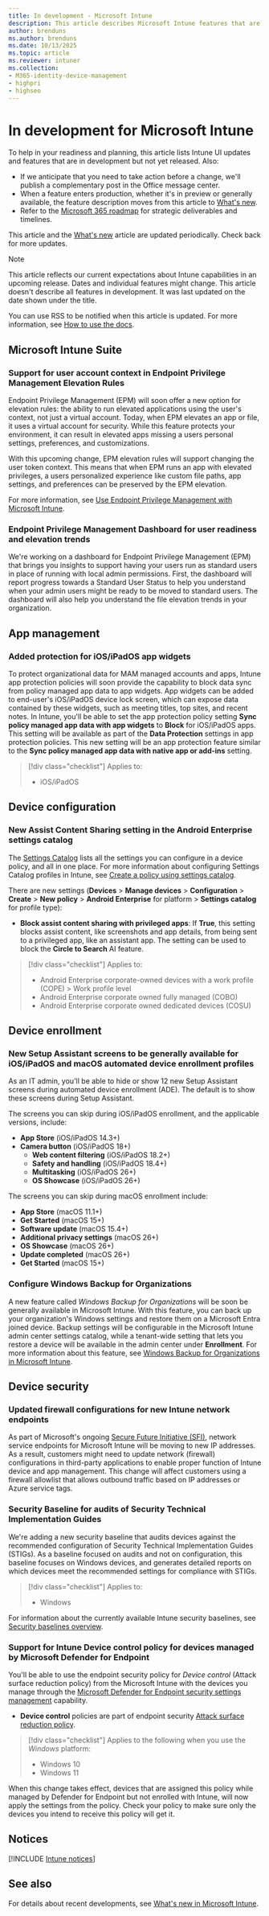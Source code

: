 ```yaml
---
title: In development - Microsoft Intune
description: This article describes Microsoft Intune features that are in development.
author: brenduns
ms.author: brenduns
ms.date: 10/13/2025
ms.topic: article
ms.reviewer: intuner
ms.collection:
- M365-identity-device-management
- highpri
- highseo
---
```


# In development for Microsoft Intune

To help in your readiness and planning, this article lists Intune UI updates and features that are in development but not yet released. Also:

- If we anticipate that you need to take action before a change, we'll publish a complementary post in the Office message center.
- When a feature enters production, whether it's in preview or generally available, the feature description moves from this article to [What's new](whats-new.md).
- Refer to the [Microsoft 365 roadmap](https://www.microsoft.com/microsoft-365/roadmap?rtc=2&filters=EMS) for strategic deliverables and timelines.

This article and the [What's new](whats-new.md) article are updated periodically. Check back for more updates.

> [!NOTE]
> This article reflects our current expectations about Intune capabilities in an upcoming release. Dates and individual features might change. This article doesn't describe all features in development. It was last updated on the date shown under the title.

You can use RSS to be notified when this article is updated. For more information, see [How to use the docs](../../use-docs.md#notifications).
<!-- **RSS feed**: Find out when this article is updated by copying and pasting the following URL into your feed reader: `https://learn.microsoft.com/api/search/rss?search=%22in+development+-+microsoft+intune%22&locale=en-us` -->

<!-- Common categories: use this order:
## Microsoft Intune Suite
## App management
## Device configuration
## Device enrollment
## Device management
## Device security
## Intune apps
## Monitor and troubleshoot
## Role-based access control
## Tenant administration
## Notices
-->

<!-- ***********************************************-->

## Microsoft Intune Suite

### Support for user account context in Endpoint Privilege Management Elevation Rules<!-- 25617968 -->

Endpoint Privilege Management (EPM) will soon offer a new option for elevation rules: the ability to run elevated applications using the user's context, not just a virtual account. Today, when EPM elevates an app or file, it uses a virtual account for security. While this feature protects your environment, it can result in elevated apps missing a users personal settings, preferences, and customizations.

With this upcoming change, EPM elevation rules will support changing the user token context. This means that when EPM runs an app with elevated privileges, a users personalized experience like custom file paths, app settings, and preferences can be preserved by the EPM elevation.

For more information, see [Use Endpoint Privilege Management with Microsoft Intune](../protect/epm-overview.md).

### Endpoint Privilege Management Dashboard for user readiness and elevation trends<!-- 26123334 -->

We're working on a dashboard for Endpoint Privilege Management (EPM) that brings you insights to support having your users run as standard users in place of running with local admin permissions. First, the dashboard will report progress towards a Standard User Status to help you understand when your admin users might be ready to be moved to standard users. The dashboard will also help you understand the file elevation trends in your organization.

<!-- ***********************************************-->

## App management

### Added protection for iOS/iPadOS app widgets<!-- 14614429 -->

To protect organizational data for MAM managed accounts and apps, Intune app protection policies will soon provide the capability to block data sync from policy managed app data to app widgets. App widgets can be added to end-user's iOS/iPadOS device lock screen, which can expose data contained by these widgets, such as meeting titles, top sites, and recent notes. In Intune, you'll be able to set the app protection policy setting **Sync policy managed app data with app widgets** to **Block** for iOS/iPadOS apps. This setting will be available as part of the **Data Protection** settings in app protection policies. This new setting will be an app protection feature similar to the **Sync policy managed app data with native app or add-ins** setting.

> [!div class="checklist"]
> Applies to:
>
> - iOS/iPadOS

<!-- *********************************************** -->

## Device configuration

### New Assist Content Sharing setting in the Android Enterprise settings catalog<!-- 31479342 idready -->

The [Settings Catalog](../configuration/settings-catalog.md) lists all the settings you can configure in a device policy, and all in one place. For more information about configuring Settings Catalog profiles in Intune, see [Create a policy using settings catalog](../configuration/settings-catalog.md).

There are new settings (**Devices** > **Manage devices** > **Configuration** > **Create** > **New policy** > **Android Enterprise** for platform > **Settings catalog** for profile type):

- **Block assist content sharing with privileged apps**: If **True**, this setting blocks assist content, like screenshots and app details, from being sent to a privileged app, like an assistant app. The setting can be used to block the **Circle to Search** AI feature.

> [!div class="checklist"]
> Applies to:
>
> - Android Enterprise corporate-owned devices with a work profile (COPE) > Work profile level
> - Android Enterprise corporate owned fully managed (COBO)
> - Android Enterprise corporate owned dedicated devices (COSU)

<!-- *********************************************** -->

## Device enrollment

### New Setup Assistant screens to be generally available for iOS/iPadOS and macOS automated device enrollment profiles <!-- 29832295, 29611787 -->

As an IT admin, you'll be able to hide or show 12 new Setup Assistant screens during automated device enrollment (ADE). The default is to show these screens during Setup Assistant.

The screens you can skip during iOS/iPadOS enrollment, and the applicable versions, include:
- **App Store** (iOS/iPadOS 14.3+)
- **Camera button** (iOS/iPadOS 18+)
   - **Web content filtering** (iOS/iPadOS 18.2+)
   - **Safety and handling** (iOS/iPadOS 18.4+)
   - **Multitasking** (iOS/iPadOS 26+)
   - **OS Showcase** (iOS/iPadOS 26+)

The screens you can skip during macOS enrollment include:
- **App Store** (macOS 11.1+)
- **Get Started** (macOS 15+)
- **Software update** (macOS 15.4+)
- **Additional privacy settings** (macOS 26+)
- **OS Showcase** (macOS 26+)
- **Update completed** (macOS 26+)
- **Get Started** (macOS 15+)

### Configure Windows Backup for Organizations<!--29202026 -->

A new feature called *Windows Backup for Organizations* will be soon be generally available in Microsoft Intune. With this feature, you can back up your organization's Windows settings and restore them on a Microsoft Entra joined device. Backup settings will be configurable in the Microsoft Intune admin center settings catalog, while a tenant-wide setting that lets you restore a device will be available in the admin center under **Enrollment**. For more information about this feature, see [Windows Backup for Organizations in Microsoft Intune](../enrollment/windows-backup-restore.md).

<!-- *********************************************** -->

## Device security

### Updated firewall configurations for new Intune network endpoints<!-- 34445623 -->

As part of Microsoft's ongoing [Secure Future Initiative (SFI)]( https://www.microsoft.com/trust-center/security/secure-future-initiative), network service endpoints for Microsoft Intune will be moving to new IP addresses. As a result, customers might need to update network (firewall) configurations in third-party applications to enable proper function of Intune device and app management. This change will affect customers using a firewall allowlist that allows outbound traffic based on IP addresses or Azure service tags.

### Security Baseline for audits of Security Technical Implementation Guides<!-- 31532934 -->

We're adding a new security baseline that audits devices against the recommended configuration of Security Technical Implementation Guides (STIGs). As a baseline focused on audits and not on configuration, this baseline focuses on Windows devices, and generates detailed reports on which devices meet the recommended settings for compliance with STIGs.

> [!div class="checklist"]
> Applies to:
>
> - Windows

For information about the currently available Intune security baselines, see [Security baselines overview](../protect/security-baselines.md).

### Support for Intune Device control policy for devices managed by Microsoft Defender for Endpoint<!-- 15466620 -->

You'll be able to use the endpoint security policy for *Device control* (Attack surface reduction policy) from the Microsoft Intune with the devices you manage through the [Microsoft Defender for Endpoint security settings management](../protect/mde-security-integration.md) capability.

- **Device control** policies are part of endpoint security [Attack surface reduction policy](../protect/endpoint-security-asr-policy.md).

> [!div class="checklist"]
> Applies to the following when you use the *Windows* platform:
>
> - Windows 10
> - Windows 11

When this change takes effect, devices that are assigned this policy while managed by Defender for Endpoint but not enrolled with Intune, will now apply the settings from the policy. Check your policy to make sure only the devices you intend to receive this policy will get it.

<!-- *********************************************** -->

<!-- ## Intune apps -->

<!-- *********************************************** -->


<!-- ## Monitor and troubleshoot -->


<!-- *********************************************** -->

<!-- ## Role-based access control -->

<!-- *********************************************** -->

<!-- ## Role-based access control -->

<!-- *********************************************** -->

<!-- ## Tenant administration -->

<!-- *********************************************** -->

## Notices

[!INCLUDE [Intune notices](../includes/intune-notices.md)]

## See also

For details about recent developments, see [What's new in Microsoft Intune](whats-new.md).
